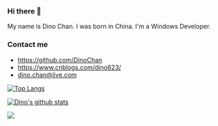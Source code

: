 ### Hi there 👋

My name is Dino Chan. I was born in China. I'm a Windows Developer.

### Contact me

- <https://github.com/DinoChan>
- <https://www.cnblogs.com/dino623/>
- <dino.chan@live.com>



[![Top Langs](https://github-readme-stats.vercel.app/api/top-langs/?username=DinoChan&layout=compact)](https://github.com/anuraghazra/github-readme-stats)

[![Dino's github stats](https://github-readme-stats.vercel.app/api?username=DinoChan&show_icons=false&theme=monokai)](https://github.com/anuraghazra/github-readme-stats)


![](https://cr-skills-chart-widget.azurewebsites.net/api/api?username=dinochan&width=1000&height=200)
<!--
**DinoChan/DinoChan** is a ✨ _special_ ✨ repository because its `README.md` (this file) appears on your GitHub profile.


Here are some ideas to get you started:

- 🔭 I’m currently working on ...
- 🌱 I’m currently learning ...
- 👯 I’m looking to collaborate on ...
- 🤔 I’m looking for help with ...
- 💬 Ask me about ...
- 📫 How to reach me: ...
- 😄 Pronouns: ...
- ⚡ Fun fact: ...
-->
